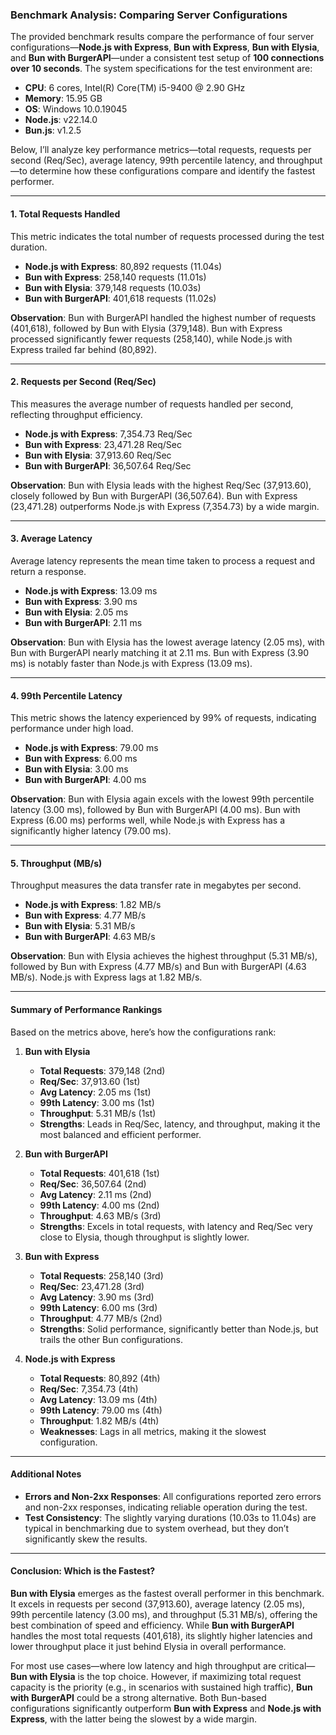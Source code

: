 ### Benchmark Analysis: Comparing Server Configurations

The provided benchmark results compare the performance of four server configurations—**Node.js with Express**, **Bun with Express**, **Bun with Elysia**, and **Bun with BurgerAPI**—under a consistent test setup of **100 connections over 10 seconds**. The system specifications for the test environment are:

- **CPU**: 6 cores, Intel(R) Core(TM) i5-9400 @ 2.90 GHz
- **Memory**: 15.95 GB
- **OS**: Windows 10.0.19045
- **Node.js**: v22.14.0
- **Bun.js**: v1.2.5

Below, I’ll analyze key performance metrics—total requests, requests per second (Req/Sec), average latency, 99th percentile latency, and throughput—to determine how these configurations compare and identify the fastest performer.

---

#### 1. Total Requests Handled

This metric indicates the total number of requests processed during the test duration.

- **Node.js with Express**: 80,892 requests (11.04s)
- **Bun with Express**: 258,140 requests (11.01s)
- **Bun with Elysia**: 379,148 requests (10.03s)
- **Bun with BurgerAPI**: 401,618 requests (11.02s)

**Observation**: Bun with BurgerAPI handled the highest number of requests (401,618), followed by Bun with Elysia (379,148). Bun with Express processed significantly fewer requests (258,140), while Node.js with Express trailed far behind (80,892).

---

#### 2. Requests per Second (Req/Sec)

This measures the average number of requests handled per second, reflecting throughput efficiency.

- **Node.js with Express**: 7,354.73 Req/Sec
- **Bun with Express**: 23,471.28 Req/Sec
- **Bun with Elysia**: 37,913.60 Req/Sec
- **Bun with BurgerAPI**: 36,507.64 Req/Sec

**Observation**: Bun with Elysia leads with the highest Req/Sec (37,913.60), closely followed by Bun with BurgerAPI (36,507.64). Bun with Express (23,471.28) outperforms Node.js with Express (7,354.73) by a wide margin.

---

#### 3. Average Latency

Average latency represents the mean time taken to process a request and return a response.

- **Node.js with Express**: 13.09 ms
- **Bun with Express**: 3.90 ms
- **Bun with Elysia**: 2.05 ms
- **Bun with BurgerAPI**: 2.11 ms

**Observation**: Bun with Elysia has the lowest average latency (2.05 ms), with Bun with BurgerAPI nearly matching it at 2.11 ms. Bun with Express (3.90 ms) is notably faster than Node.js with Express (13.09 ms).

---

#### 4. 99th Percentile Latency

This metric shows the latency experienced by 99% of requests, indicating performance under high load.

- **Node.js with Express**: 79.00 ms
- **Bun with Express**: 6.00 ms
- **Bun with Elysia**: 3.00 ms
- **Bun with BurgerAPI**: 4.00 ms

**Observation**: Bun with Elysia again excels with the lowest 99th percentile latency (3.00 ms), followed by Bun with BurgerAPI (4.00 ms). Bun with Express (6.00 ms) performs well, while Node.js with Express has a significantly higher latency (79.00 ms).

---

#### 5. Throughput (MB/s)

Throughput measures the data transfer rate in megabytes per second.

- **Node.js with Express**: 1.82 MB/s
- **Bun with Express**: 4.77 MB/s
- **Bun with Elysia**: 5.31 MB/s
- **Bun with BurgerAPI**: 4.63 MB/s

**Observation**: Bun with Elysia achieves the highest throughput (5.31 MB/s), followed by Bun with Express (4.77 MB/s) and Bun with BurgerAPI (4.63 MB/s). Node.js with Express lags at 1.82 MB/s.

---

#### Summary of Performance Rankings

Based on the metrics above, here’s how the configurations rank:

1. **Bun with Elysia**

   - **Total Requests**: 379,148 (2nd)
   - **Req/Sec**: 37,913.60 (1st)
   - **Avg Latency**: 2.05 ms (1st)
   - **99th Latency**: 3.00 ms (1st)
   - **Throughput**: 5.31 MB/s (1st)
   - **Strengths**: Leads in Req/Sec, latency, and throughput, making it the most balanced and efficient performer.

2. **Bun with BurgerAPI**

   - **Total Requests**: 401,618 (1st)
   - **Req/Sec**: 36,507.64 (2nd)
   - **Avg Latency**: 2.11 ms (2nd)
   - **99th Latency**: 4.00 ms (2nd)
   - **Throughput**: 4.63 MB/s (3rd)
   - **Strengths**: Excels in total requests, with latency and Req/Sec very close to Elysia, though throughput is slightly lower.

3. **Bun with Express**

   - **Total Requests**: 258,140 (3rd)
   - **Req/Sec**: 23,471.28 (3rd)
   - **Avg Latency**: 3.90 ms (3rd)
   - **99th Latency**: 6.00 ms (3rd)
   - **Throughput**: 4.77 MB/s (2nd)
   - **Strengths**: Solid performance, significantly better than Node.js, but trails the other Bun configurations.

4. **Node.js with Express**
   - **Total Requests**: 80,892 (4th)
   - **Req/Sec**: 7,354.73 (4th)
   - **Avg Latency**: 13.09 ms (4th)
   - **99th Latency**: 79.00 ms (4th)
   - **Throughput**: 1.82 MB/s (4th)
   - **Weaknesses**: Lags in all metrics, making it the slowest configuration.

---

#### Additional Notes

- **Errors and Non-2xx Responses**: All configurations reported zero errors and non-2xx responses, indicating reliable operation during the test.
- **Test Consistency**: The slightly varying durations (10.03s to 11.04s) are typical in benchmarking due to system overhead, but they don’t significantly skew the results.

---

#### Conclusion: Which is the Fastest?

**Bun with Elysia** emerges as the fastest overall performer in this benchmark. It excels in requests per second (37,913.60), average latency (2.05 ms), 99th percentile latency (3.00 ms), and throughput (5.31 MB/s), offering the best combination of speed and efficiency. While **Bun with BurgerAPI** handles the most total requests (401,618), its slightly higher latencies and lower throughput place it just behind Elysia in overall performance.

For most use cases—where low latency and high throughput are critical—**Bun with Elysia** is the top choice. However, if maximizing total request capacity is the priority (e.g., in scenarios with sustained high traffic), **Bun with BurgerAPI** could be a strong alternative. Both Bun-based configurations significantly outperform **Bun with Express** and **Node.js with Express**, with the latter being the slowest by a wide margin.

